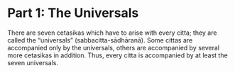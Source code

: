 # Part 1: The Universals

There are seven cetasikas which have to arise with every citta; they are called the “universals” (sabbacitta-sādhāranā). Some cittas are accompanied only by the universals, others are accompanied by several more cetasikas in addition. Thus, every citta is accompanied by at least the seven universals.